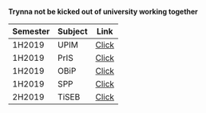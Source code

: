 **Trynna not be kicked out of university working together**

|Semester|Subject|Link|
|--------|-------|----|
|1H2019|UPIM|[Click](https://github.com/trueddd/UniversityExams/blob/master/upim/UPIM.md)|
|1H2019|PrIS|[Click](https://github.com/trueddd/UniversityExams/blob/master/pris/PrIS.md)|
|1H2019|OBiP|[Click](https://github.com/trueddd/UniversityExams/blob/master/obip/obip.md)|
|1H2019|SPP|[Click](https://github.com/trueddd/UniversityExams/blob/master/spp/spp.md)|
|2H2019|TiSEB|[Click](https://github.com/trueddd/UniversityExams/blob/tiseb/tiseb/tiseb.md)|
